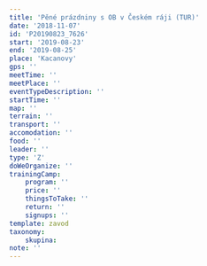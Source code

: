 ```yaml
---
title: 'Pěné prázdniny s OB v Českém ráji (TUR)'
date: '2018-11-07'
id: 'P20190823_7626'
start: '2019-08-23'
end: '2019-08-25'
place: 'Kacanovy'
gps: ''
meetTime: ''
meetPlace: ''
eventTypeDescription: ''
startTime: ''
map: ''
terrain: ''
transport: ''
accomodation: ''
food: ''
leader: ''
type: 'Z'
doWeOrganize: ''
trainingCamp:
    program: ''
    price: ''
    thingsToTake: ''
    return: ''
    signups: ''
template: zavod
taxonomy:
    skupina:
note: ''
---
```

